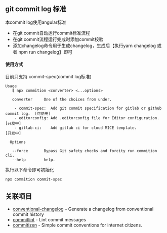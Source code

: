 ## git commit log 标准

本commit log使用angular标准

- 在git commit自动运行commit标准流程
- 在git commit流程运行完成时添加commit校验
- 添加changelog命令用于生成changelog，生成后【执行yarn changelog 或者 npm run changelog】即可

#### 使用方式

目前只支持 commit-spec(commit log标准)
```
Usage
   $ npx commition <converter> <...options>

   converter     One of the choices from under.

    - commit-spec:  Add git commit specification for gitlab or github commit log.  [可使用]
    - editorconfig: Add .editorconfig file for Editor configuration.               [开发中]
    - gitlab-ci:    Add gitlab ci for cloud MICE template.                         [开发中]

  Options

   --force       Bypass Git safety checks and forcity run commition cli. 
   --help        help.
```

执行以下命令即可初始化

```bash
npx commition commit-spec
```


## 关联项目

- [conventional-changelog](https://github.com/conventional-changelog/conventional-changelog) – Generate a changelog from conventional commit history
- [commitlint](https://github.com/conventional-changelog/commitlint) - Lint commit messages
- [commitizen](https://github.com/commitizen/cz-cli) - Simple commit conventions for internet citizens.
